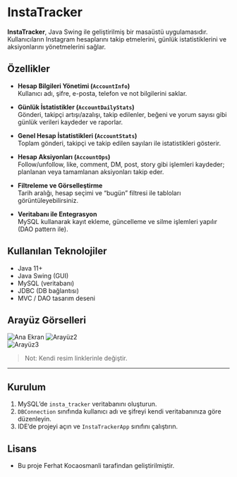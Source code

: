 # InstaTracker

**InstaTracker**, Java Swing ile geliştirilmiş bir masaüstü uygulamasıdır.  
Kullanıcıların Instagram hesaplarını takip etmelerini, günlük istatistiklerini ve aksiyonlarını yönetmelerini sağlar.

## Özellikler

- **Hesap Bilgileri Yönetimi (`AccountInfo`)**  
  Kullanıcı adı, şifre, e-posta, telefon ve not bilgilerini saklar.

- **Günlük İstatistikler (`AccountDailyStats`)**  
  Gönderi, takipçi artışı/azalışı, takip edilenler, beğeni ve yorum sayısı gibi günlük verileri kaydeder ve raporlar.

- **Genel Hesap İstatistikleri (`AccountStats`)**  
  Toplam gönderi, takipçi ve takip edilen sayıları ile istatistikleri gösterir.

- **Hesap Aksiyonları (`AccountOps`)**  
  Follow/unfollow, like, comment, DM, post, story gibi işlemleri kaydeder; planlanan veya tamamlanan aksiyonları takip eder.

- **Filtreleme ve Görselleştirme**  
  Tarih aralığı, hesap seçimi ve “bugün” filtresi ile tabloları görüntüleyebilirsiniz.

- **Veritabanı ile Entegrasyon**  
  MySQL kullanarak kayıt ekleme, güncelleme ve silme işlemleri yapılır (DAO pattern ile).

## Kullanılan Teknolojiler

- Java 11+  
- Java Swing (GUI)  
- MySQL (veritabanı)  
- JDBC (DB bağlantısı)  
- MVC / DAO tasarım deseni

## Arayüz Görselleri

![Ana Ekran](https://github.com/user-attachments/assets/b5e10880-e254-480f-ba67-956490ffe15d)
![Arayüz2](https://github.com/user-attachments/assets/0a0dbddd-8b88-4833-9743-62234e0fcf05)  
![Arayüz3]([https://github.com/user-attachments/assets/9784df1a-4060-49ee-adf3-e9d44fd106e3](https://github.com/user-attachments/assets/e51ee938-c029-4db9-9942-cc73ce015e9e))  


> Not: Kendi resim linklerinle değiştir.

---
## Kurulum

1. MySQL’de `insta_tracker` veritabanını oluşturun.  
2. `DBConnection` sınıfında kullanıcı adı ve şifreyi kendi veritabanınıza göre düzenleyin.  
3. IDE’de projeyi açın ve `InstaTrackerApp` sınıfını çalıştırın.

## Lisans
- Bu proje Ferhat Kocaosmanli tarafindan geliştirilmiştir.
